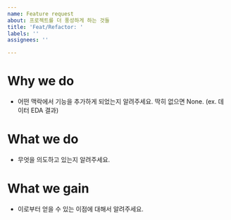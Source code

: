 ```yaml
---
name: Feature request
about: 프로젝트를 더 풍성하게 하는 것들
title: 'Feat/Refactor: '
labels: ''
assignees: ''

---
```


# Why we do
- 어떤 맥락에서 기능을 추가하게 되었는지 알려주세요. 딱히 없으면 None. (ex. 데이터 EDA 결과)

# What we do
- 무엇을 의도하고 있는지 알려주세요.

# What we gain
- 이로부터 얻을 수 있는 이점에 대해서 알려주세요.
